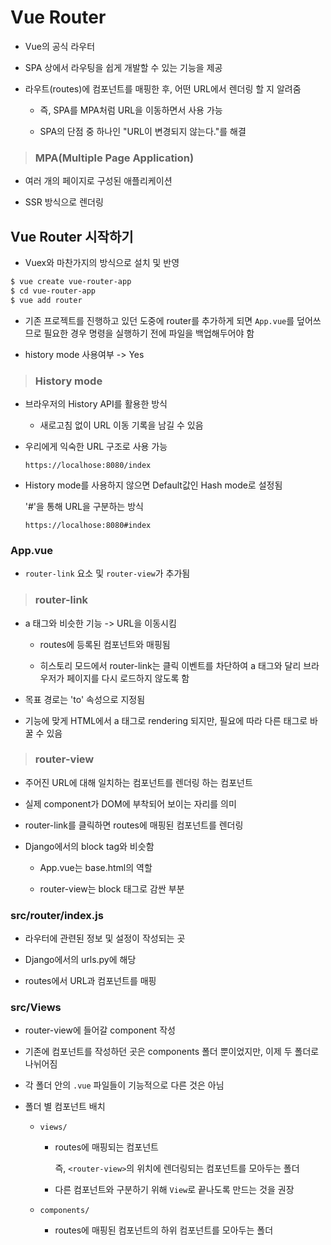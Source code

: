 # Vue Router

- Vue의 공식 라우터

- SPA 상에서 라우팅을 쉽게 개발할 수 있는 기능을 제공

- 라우트(routes)에 컴포넌트를 매핑한 후, 어떤 URL에서 렌더링 할 지 알려줌

  - 즉, SPA를 MPA처럼 URL을 이동하면서 사용 가능

  - SPA의 단점 중 하나인 "URL이 변경되지 않는다."를 해결

> ### MPA(Multiple Page Application)

  - 여러 개의 페이지로 구성된 애플리케이션

  - SSR 방식으로 렌더링

## Vue Router 시작하기

- Vuex와 마찬가지의 방식으로 설치 및 반영

```bash
$ vue create vue-router-app
$ cd vue-router-app
$ vue add router
```

- 기존 프로젝트를 진행하고 있던 도중에 router를 추가하게 되면 `App.vue`를 덮어쓰므로 필요한 경우 명령을 실행하기 전에 파일을 백업해두어야 함

- history mode 사용여부 -> Yes

> ### History mode

- 브라우저의 History API를 활용한 방식

  - 새로고침 없이 URL 이동 기록을 남길 수 있음

- 우리에게 익숙한 URL 구조로 사용 가능

  `https://localhose:8080/index`

- History mode를 사용하지 않으면 Default값인 Hash mode로 설정됨

  '#'을 통해 URL을 구분하는 방식

  `https://localhose:8080#index`

### App.vue

- `router-link` 요소 및 `router-view`가 추가됨

> ### router-link

- a 태그와 비슷한 기능 -> URL을 이동시킴

  - routes에 등록된 컴포넌트와 매핑됨

  - 히스토리 모드에서 router-link는 클릭 이벤트를 차단하여 a 태그와 달리 브라우저가 페이지를 다시 로드하지 않도록 함

- 목표 경로는 'to' 속성으로 지정됨

- 기능에 맞게 HTML에서 a 태그로 rendering 되지만, 필요에 따라 다른 태그로 바꿀 수 있음

> ### router-view

- 주어진 URL에 대해 일치하는 컴포넌트를 렌더링 하는 컴포넌트

- 실제 component가 DOM에 부착되어 보이는 자리를 의미

- router-link를 클릭하면 routes에 매핑된 컴포넌트를 렌더링

- Django에서의 block tag와 비슷함

  - App.vue는 base.html의 역할

  - router-view는 block 태그로 감싼 부분

### src/router/index.js

- 라우터에 관련된 정보 및 설정이 작성되는 곳

- Django에서의 urls.py에 해당

- routes에서 URL과 컴포넌트를 매핑

### src/Views

- router-view에 들어갈 component 작성

- 기존에 컴포넌트를 작성하던 곳은 components 폴더 뿐이었지만, 이제 두 폴더로 나뉘어짐

- 각 폴더 안의 `.vue` 파일들이 기능적으로 다른 것은 아님

- 폴더 별 컴포넌트 배치

  - `views/`

    - routes에 매핑되는 컴포넌트

      즉, `<router-view>`의 위치에 렌더링되는 컴포넌트를 모아두는 폴더

    - 다른 컴포넌트와 구분하기 위해 `View`로 끝나도록 만드는 것을 권장

  - `components/`

    - routes에 매핑된 컴포넌트의 하위 컴포넌트를 모아두는 폴더

